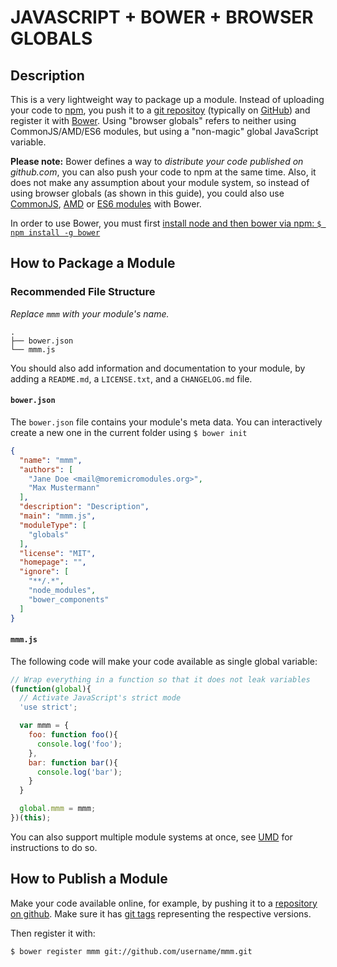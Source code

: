 # JAVASCRIPT + BOWER + BROWSER GLOBALS

## Description

This is a very lightweight way to package up a module. Instead of uploading your code to [npm](https://www.npmjs.com/), you push it to a [git repositoy](https://en.wikipedia.org/wiki/Git_%28software%29) (typically on [GitHub](http://github.com)) and register it with [Bower](http://bower.io/). Using "browser globals" refers to neither using CommonJS/AMD/ES6 modules, but using a "non-magic" global JavaScript variable.

**Please note:** Bower defines a way to *distribute your code published on github.com*, you can also push your code to npm at the same time. Also, it does not make any assumption about your module system, so instead of using browser globals (as shown in this guide), you could also use [CommonJS](https://webpack.github.io/docs/commonjs.html), [AMD](http://requirejs.org/docs/whyamd.html) or [ES6 modules](http://www.2ality.com/2014/09/es6-modules-final.html) with Bower. 

In order to use Bower, you must first [install node and then bower via npm: `$ npm install -g bower`](http://bower.io/#install-bower)

## How to Package a Module

### Recommended File Structure

*Replace `mmm` with your module's name.*

    .   
    ├── bower.json
    └── mmm.js

You should also add information and documentation to your module, by adding a `README.md`, a `LICENSE.txt`, and a `CHANGELOG.md` file.

#### `bower.json`

The `bower.json` file contains your module's meta data. You can interactively create a new one in the current folder using `$ bower init`

```json
{
  "name": "mmm",
  "authors": [
    "Jane Doe <mail@moremicromodules.org>",
    "Max Mustermann"
  ],  
  "description": "Description",
  "main": "mmm.js",
  "moduleType": [
    "globals"
  ], 
  "license": "MIT",
  "homepage": "",
  "ignore": [
    "**/.*",
    "node_modules",
    "bower_components"
  ]
}
```

#### `mmm.js`

The following code will make your code available as single global variable:

```javascript
// Wrap everything in a function so that it does not leak variables
(function(global){
  // Activate JavaScript's strict mode
  'use strict';

  var mmm = {
    foo: function foo(){
      console.log('foo');
    },
    bar: function bar(){
      console.log('bar');
    }
  }

  global.mmm = mmm;
})(this);
```

You can also support multiple module systems at once, see [UMD](https://github.com/umdjs/umd/) for instructions to do so.

## How to Publish a Module

Make your code available online, for example, by pushing it to a [repository on github](https://help.github.com/articles/create-a-repo/). Make sure it has [git tags](https://git-scm.com/book/en/v2/Git-Basics-Tagging) representing the respective versions.

Then register it with:

    $ bower register mmm git://github.com/username/mmm.git
